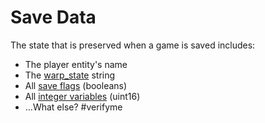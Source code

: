 # Save Data

The state that is preserved when a game is saved includes:

- The player entity's name
- The [warp_state](variables#warp-state) string
- All [save flags](variables.md#save-flags) (booleans)
- All [integer variables](variables.md#integer-variables) (uint16)
- …What else? #verifyme 
